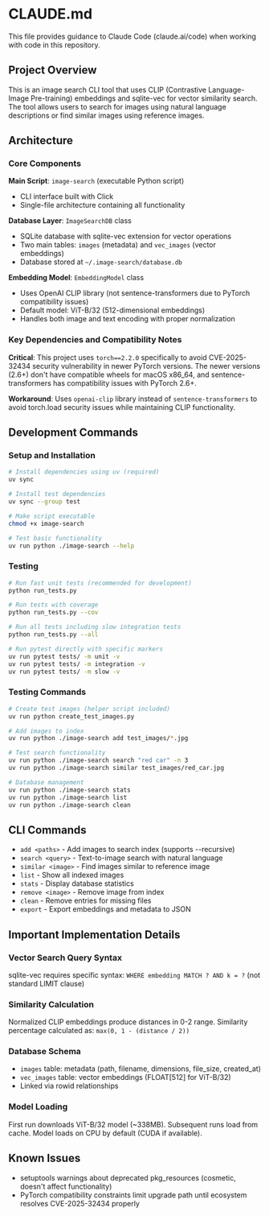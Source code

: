 # CLAUDE.md

This file provides guidance to Claude Code (claude.ai/code) when working with code in this repository.

## Project Overview

This is an image search CLI tool that uses CLIP (Contrastive Language-Image Pre-training) embeddings and sqlite-vec for vector similarity search. The tool allows users to search for images using natural language descriptions or find similar images using reference images.

## Architecture

### Core Components

**Main Script**: `image-search` (executable Python script)
- CLI interface built with Click
- Single-file architecture containing all functionality

**Database Layer**: `ImageSearchDB` class
- SQLite database with sqlite-vec extension for vector operations
- Two main tables: `images` (metadata) and `vec_images` (vector embeddings)
- Database stored at `~/.image-search/database.db`

**Embedding Model**: `EmbeddingModel` class  
- Uses OpenAI CLIP library (not sentence-transformers due to PyTorch compatibility issues)
- Default model: ViT-B/32 (512-dimensional embeddings)
- Handles both image and text encoding with proper normalization

### Key Dependencies and Compatibility Notes

**Critical**: This project uses `torch==2.2.0` specifically to avoid CVE-2025-32434 security vulnerability in newer PyTorch versions. The newer versions (2.6+) don't have compatible wheels for macOS x86_64, and sentence-transformers has compatibility issues with PyTorch 2.6+.

**Workaround**: Uses `openai-clip` library instead of `sentence-transformers` to avoid torch.load security issues while maintaining CLIP functionality.

## Development Commands

### Setup and Installation
```bash
# Install dependencies using uv (required)
uv sync

# Install test dependencies
uv sync --group test

# Make script executable
chmod +x image-search

# Test basic functionality
uv run python ./image-search --help
```

### Testing
```bash
# Run fast unit tests (recommended for development)
python run_tests.py

# Run tests with coverage
python run_tests.py --cov

# Run all tests including slow integration tests
python run_tests.py --all

# Run pytest directly with specific markers
uv run pytest tests/ -m unit -v
uv run pytest tests/ -m integration -v
uv run pytest tests/ -m slow -v
```

### Testing Commands
```bash
# Create test images (helper script included)
uv run python create_test_images.py

# Add images to index
uv run python ./image-search add test_images/*.jpg

# Test search functionality
uv run python ./image-search search "red car" -n 3
uv run python ./image-search similar test_images/red_car.jpg

# Database management
uv run python ./image-search stats
uv run python ./image-search list
uv run python ./image-search clean
```

## CLI Commands

- `add <paths>` - Add images to search index (supports --recursive)
- `search <query>` - Text-to-image search with natural language
- `similar <image>` - Find images similar to reference image  
- `list` - Show all indexed images
- `stats` - Display database statistics
- `remove <image>` - Remove image from index
- `clean` - Remove entries for missing files
- `export` - Export embeddings and metadata to JSON

## Important Implementation Details

### Vector Search Query Syntax
sqlite-vec requires specific syntax: `WHERE embedding MATCH ? AND k = ?` (not standard LIMIT clause)

### Similarity Calculation
Normalized CLIP embeddings produce distances in 0-2 range. Similarity percentage calculated as: `max(0, 1 - (distance / 2))`

### Database Schema
- `images` table: metadata (path, filename, dimensions, file_size, created_at)
- `vec_images` table: vector embeddings (FLOAT[512] for ViT-B/32)
- Linked via rowid relationships

### Model Loading
First run downloads ViT-B/32 model (~338MB). Subsequent runs load from cache. Model loads on CPU by default (CUDA if available).

## Known Issues

- setuptools warnings about deprecated pkg_resources (cosmetic, doesn't affect functionality)
- PyTorch compatibility constraints limit upgrade path until ecosystem resolves CVE-2025-32434 properly
